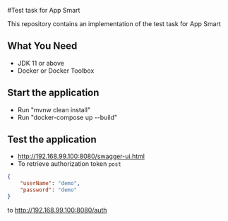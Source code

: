 #Test task for App Smart

This repository contains an implementation of the test task for App Smart

## What You Need

- JDK 11 or above
- Docker or Docker Toolbox

## Start the application
- Run "mvnw clean install"
- Run "docker-compose up --build"

## Test the application
- http://192.168.99.100:8080/swagger-ui.html
- To retrieve authorization token ```post```
```json
{
    "userName": "demo",
    "password": "demo"
}
```
to http://192.168.99.100:8080/auth